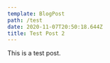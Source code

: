 ```yaml
---
template: BlogPost
path: /test
date: 2020-11-07T20:50:18.644Z
title: Test Post 2
---
```

This is a test post.
